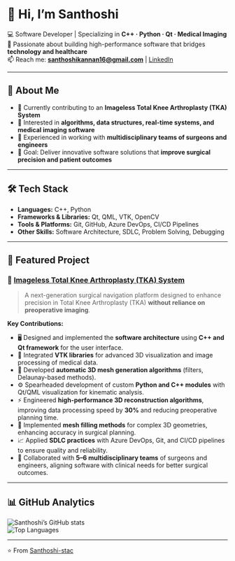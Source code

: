 # 👋 Hi, I’m Santhoshi  

💻 Software Developer | Specializing in **C++ · Python · Qt · Medical Imaging**  
🌱 Passionate about building high-performance software that bridges **technology and healthcare**  
📫 Reach me: **santhoshikannan16@gmail.com** | [LinkedIn](https://www.linkedin.com/in/santhoshik16/)  

---

## 🚀 About Me  
- 🔭 Currently contributing to an **Imageless Total Knee Arthroplasty (TKA) System**  
- 🧩 Interested in **algorithms, data structures, real-time systems, and medical imaging software**  
- 🤝 Experienced in working with **multidisciplinary teams of surgeons and engineers**  
- 🎯 Goal: Deliver innovative software solutions that **improve surgical precision and patient outcomes**  

---

## 🛠️ Tech Stack  
- **Languages:** C++, Python  
- **Frameworks & Libraries:** Qt, QML, VTK, OpenCV  
- **Tools & Platforms:** Git, GitHub, Azure DevOps, CI/CD Pipelines  
- **Other Skills:** Software Architecture, SDLC, Problem Solving, Debugging  

---

## 📂 Featured Project  

### 🔹 [Imageless Total Knee Arthroplasty (TKA) System](https://github.com/Santhoshi-stac/TKA)  
> A next-generation surgical navigation platform designed to enhance precision in Total Knee Arthroplasty (TKA) **without reliance on preoperative imaging**.  

**Key Contributions:**  
- 🖥️ Designed and implemented the **software architecture** using **C++ and Qt framework** for the user interface.  
- 🎨 Integrated **VTK libraries** for advanced 3D visualization and image processing of medical data.  
- 🧮 Developed **automatic 3D mesh generation algorithms** (filters, Delaunay-based methods).  
- ⚙️ Spearheaded development of custom **Python and C++ modules** with Qt/QML visualization for kinematic analysis.  
- ⚡ Engineered **high-performance 3D reconstruction algorithms**, improving data processing speed by **30%** and reducing preoperative planning time.  
- 🔧 Implemented **mesh filling methods** for complex 3D geometries, enhancing accuracy in surgical planning.  
- 📈 Applied **SDLC practices** with Azure DevOps, Git, and CI/CD pipelines to ensure quality and reliability.  
- 👥 Collaborated with **5–6 multidisciplinary teams** of surgeons and engineers, aligning software with clinical needs for better surgical outcomes.  

---

## 📊 GitHub Analytics  
![Santhoshi’s GitHub stats](https://github-readme-stats.vercel.app/api?username=Santhoshi-stac&show_icons=true&theme=tokyonight)  
![Top Languages](https://github-readme-stats.vercel.app/api/top-langs/?username=Santhoshi-stac&layout=compact&theme=tokyonight)  

---

⭐️ From [Santhoshi-stac](https://github.com/Santhoshi-stac)  

